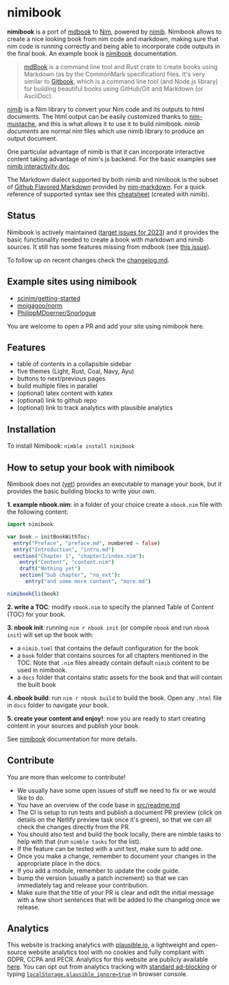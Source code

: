 # nimibook

**nimibook** is a port of [mdbook] to [Nim], powered by [nimib].
Nimibook allows to create a nice looking book from nim code and markdown,
making sure that nim code is running correctly and being able to incorporate code outputs in the final book.
An example book is [nimibook] documentation.

> [mdBook] is a command line tool and Rust crate to create books
> using Markdown (as by the CommonMark specification) files.
> It's very similar to [Gitbook], which is a command line tool (and Node.js library)
> for building beautiful books using GitHub/Git and Markdown (or AsciiDoc).

[nimib] is a Nim library to convert your Nim code and its outputs to html documents.
The html output can be easily customized thanks to [nim-mustache],
and this is what allows it to use it to build nimibook.
_nimib documents_ are normal nim files which use nimib library to produce an output document.

One particular advantage of nimib is that it can incorporate interactive content
taking advantage of nim's js backend.
For the basic examples see
[nimib interactivity doc](https://pietroppeter.github.io/nimib/interactivity.html).

The Markdown dialect supported by both nimib and nimibook is the subset of [Github Flavored Markdown][GFM]
provided by [nim-markdown]. For a quick reference of supported syntax see this [cheatsheet] (created with nimib).

<!--refs-->
[mdbook]: https://rust-lang.github.io/mdBook/index.html
[Nim]: https://nim-lang.org/
[nimib]: https://pietroppeter.github.io/nimib/
[Gitbook]: https://github.com/GitbookIO/gitbook
[nim-mustache]: https://github.com/soasme/nim-mustache
[nimibook]: https://pietroppeter.github.io/nimibook/
[GFM]: https://github.github.com/gfm/
[nim-markdown]: https://github.com/soasme/nim-markdown
[cheatsheet]: https://pietroppeter.github.io/nimib/cheatsheet.html

## Status

Nimibook is actively maintained ([target issues for 2023](https://github.com/pietroppeter/nimibook/issues?q=is%3Aopen+is%3Aissue+label%3A2023H1%2C2023H2))
and it provides the basic functionality
needed to create a book with markdown and nimib sources.
It still has some features missing from mdbook
(see [this issue](https://github.com/pietroppeter/nimibook/issues/9#issuecomment-851989939)).

To follow up on recent changes check the [changelog.md](changelog.md).

## Example sites using nimibook

- [scinim/getting-started](https://scinim.github.io/getting-started/)
- [moigagoo/norm](https://norm.nim.town)
- [PhilippMDoerner/Snorlogue](https://philippmdoerner.github.io/Snorlogue/bookCompiled/)

You are welcome to open a PR and add your site using nimibook here.

## Features

- table of contents in a collapsible sidebar
- five themes (Light, Rust, Coal, Navy, Ayu)
- buttons to next/previous pages
- build multiple files in parallel
- (optional) latex content with katex
- (optional) link to github repo
- (optional) link to track analytics with plausible analytics

## Installation

To install Nimibook: `nimble install nimibook`

## How to setup your book with nimibook

Nimibook does not ([yet](https://github.com/pietroppeter/nimibook/issues/63)) provides an executable to manage your book, but it provides the basic building blocks to write your own.

**1. example nbook.nim**: in a folder of your choice create a `nbook.nim` file with the following content:

```nim
import nimibook

var book = initBookWithToc:
  entry("Preface", "preface.md", numbered = false)
  entry("Introduction", "intro.md")
  section("Chapter 1", "chapter1/index.nim"):
    entry("Content", "content.nim")
    draft("Nothing yet")
    section("Sub chapter", "no_ext"):
      entry("and some more content", "more.md")

nimibookCli(book)
```

**2. write a TOC**: modify `nbook.nim` to specify
the planned Table of Content (TOC) for your book.

**3. nbook init**: running `nim r nbook init` (or compile `nbook` and run `nbook init`) will set up the book with:
- a `nimib.toml` that contains the default configuration for the book
- a `book` folder that contains sources for all chapters mentioned in the TOC. Note that `.nim` files already contain default `nimib` content to be used in nimibook. 
- a `docs` folder that contains static assets for the book
and that will contain the built book

**4. nbook build**: run `nim r nbook build` to build the book. Open any `.html` file in `docs` folder to navigate your book.

**5. create your content and enjoy!**: now you are ready to start creating content in your sources and publish your book.

<!--SKIP
All content before this sign is replicated in the Introduction chapter of nimibook documentation
-->

See [nimibook] documentation for more details.

## Contribute

You are more than welcome to contribute!

- We usually have some open issues of stuff we need to fix or we would like to do.
- You have an overview of the code base in [src/readme.md](src/readme.md)
- The CI is setup to run tests and publish a document PR preview (click on details on the Netlify preview task once it's green), so that we can all check the changes directly from the PR.
- You should also test and build the book locally, there are nimble tasks to help with that (run `nimble tasks` for the list).
- If the feature can be tested with a unit test, make sure to add one.
- Once you make a change, remember to document your changes in the appropriate place in the docs.
- If you add a module, remember to update the code guide.
- bump the version (usually a patch increment) so that we can immediately tag and release your contribution.
- Make sure that the title of your PR is clear and edit the initial message with a few short sentences that will be added to the changelog once we release. 

## Analytics

This website is tracking analytics with [plausible.io](https://plausible.io/index.html), a lightweight and open-source website analytics tool with no cookies and fully compliant with GDPR, CCPA and PECR.
Analytics for this website are publicly available [here](https://plausible.io/pietroppeter.github.io%2Fnimibook). You can opt out from analytics tracking with [standard ad-blocking](https://plausible.io/docs/excluding) or typing [`localStorage.plausible_ignore=true`](https://plausible.io/docs/excluding-localstorage) in browser console.
